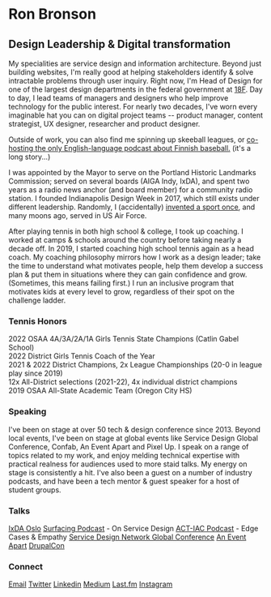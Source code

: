 <script context="module">
	/**
	 * @type {import('@sveltejs/kit').Load}
	 */
	export async function load({ fetch }) {
		const res = await fetch(`/posts.json`);
		const posts = await res.json();

		return {
			props: {
				posts
			}
		};
	}
</script>

<script>
	import Seo from '$lib/Seo.svelte';
	import BlogSummary from '$lib/BlogSummary.svelte';
	import { variables } from '$lib/variables';
	export let posts;

	const postsToShow = 3;
	$: blogPosts = posts.slice(0, postsToShow);
</script>

<!-- TODO UPDATE THE SEO INFO -->
<Seo title="Ron Bronson" description={variables.siteDescription} path="/" openGraphImage=""/>

# Ron Bronson

<h2>Design Leadership & Digital transformation</h2>

<p> My specialities are service design and information architecture. Beyond just building websites, I'm really good at helping stakeholders identify & solve intractable problems through user inquiry. Right now, I'm Head of Design for one of the largest design departments in the federal government at <a href="https://18f.gsa.gov">18F</a>. Day to day, I lead teams of managers and designers who help improve technology for the public interest. For nearly two decades, I've worn every imaginable hat you can on digital project teams -- product manager, content strategist, UX designer, researcher and product designer. 

Outside of work, you can also find me spinning up skeeball leagues, or <a href="https://www.superpesis.fi/uutiset/yhdysvaltalainen-ron-bronson-toteutti-unelmansa-ja-matkusti-suomeen-katsomaan-pesapalloa/">co-hosting the only English-language podcast about Finnish baseball.</a> (it's a long story...) 

I was appointed by the Mayor to serve on the Portland Historic Landmarks Commission; served on several boards (AIGA Indy, IxDA), and spent two years as a radio news anchor (and board member) for a community radio station. I founded Indianapolis Design Week in 2017, which still exists under different leadership. Randomly, I (accidentally) <a href="https://en.wikipedia.org/wiki/Tennis_polo">invented a sport once</a>, and many moons ago, served in US Air Force.

After playing tennis in both high school & college, I took up coaching. I worked at camps & schools around the country before taking nearly a decade off. In 2019, I started coaching high school tennis again as a head coach. My coaching philosophy mirrors how I work as a design leader; take the time to understand what motivates people, help them develop a success plan & put them in situations where they can gain confidence and grow. (Sometimes, this means failing first.) I run an inclusive program that motivates kids at every level to grow, regardless of their spot on the challenge ladder.

<h3>Tennis Honors</h3>
<p>
2022 OSAA 4A/3A/2A/1A Girls Tennis State Champions (Catlin Gabel School)<br>
2022 District Girls Tennis Coach of the Year<br>
2021 & 2022 District Champions, 2x League Championships (20-0 in league play since 2019)<br>
12x All-District selections (2021-22), 4x individual district champions <br>
2019 OSAA All-State Academic Team (Oregon City HS)<br></p>


<h3>Speaking</h3>
<p>I've been on stage at over 50 tech & design conference since 2013. Beyond local events, I've been on stage at global events like Service Design Global Conference, Confab, An Event Apart and Pixel Up. I speak on a range of topics related to my work, and enjoy melding technical expertise with practical realness for audiences used to more staid talks. My energy on stage is consistently a hit. I've also been a guest on a number of industry podcasts, and have been a tech mentor & guest speaker for a host of student groups. 
</p>

<h3>Talks</h3>
<a href="https://vimeo.com/651801535">IxDA Oslo</a>
<a href="https://www.surfacingpodcast.com/ron-bronson-transcript">Surfacing Podcast</a> - On Service Design
<a href="https://open.spotify.com/episode/3Xd9MZ9HdByErb41jb7vUX">ACT-IAC Podcast</a> - Edge Cases & Empathy
<a href="https://youtu.be/JqguCFiY3KM">Service Design Network Global Conference</a>
<a href="https://aneventapart.com/event/online-0720#s24059">An Event Apart</a>
<a href="https://www.youtube.com/watch?v=REUJCWpFOcI">DrupalCon</a>


<h3>Connect</h3>
<a href="mailto:contact@ronbronson.com">Email</a>
<a href="https://twitter.com/ronbronson">Twitter</a>
<a href="https://linkedin.com/in/ronbronson">Linkedin</a>
<a href="https://ronbronson.medium.com/">Medium</a>
<a href="https://last.fm/user/omnivoreron">Last.fm</a>
<a href="https://glass.photo/ron">Instagram</a>
<a href="https://open.spotify.com/user/ronbronson?si=5ad7335e796f4535"><i class="fa-brands fa-spotify"></i></a>

<!--

## [Recent blog posts](/blog)

{#each blogPosts as blogPost}
<BlogSummary {blogPost} />
{/each} 
-->
